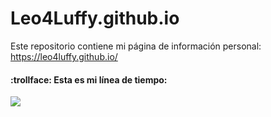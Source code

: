 # Leo4Luffy.github.io
Este repositorio contiene mi página de información personal: https://leo4luffy.github.io/

####  :trollface: Esta es mi línea de tiempo:

![](https://github.com/Leo4Luffy/Leo4Luffy.github.io/blob/master/about_files/figure-html/Mi%20l%C3%ADnea%20de%20tiempo-1.png)
